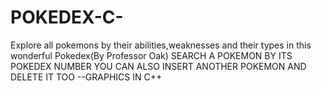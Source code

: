 # POKEDEX-C-
Explore all pokemons by their abilities,weaknesses and their types in this wonderful Pokedex(By Professor Oak)
SEARCH A POKEMON BY ITS POKEDEX NUMBER
YOU CAN ALSO INSERT ANOTHER POKEMON AND DELETE IT TOO
--GRAPHICS IN C++
